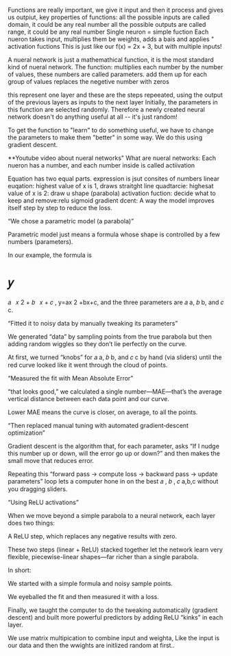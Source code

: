 Functions are really important, we give it input and then it process and gives us outpiut,
key properties of functions:
all the possible inputs are called domain, it could be any real number
all the possible outputs are called range, it could be any real number
Single neuron  = simple fuction
Each nueron takes input, multiplies them be weights, adds a bais and applies " activation fuctions
This is just like our f(x) = 2x + 3, but with multiple inputs!

A nueral network is just a mathemathical function, it is the most standard kind of nueral network. 
The function:
multiplies each number by the number of values, these numbers are called parameters.
add them up for each group of values
replaces the negetive number with zeros

this represent one layer and these are the steps repeeated, using the output of the previous layers as inputs to the next layer
Initially, the parameters in this function are selected randomly. Therefore a newly created neural network doesn't do anything useful at all -- it's just random!

To get the function to "learn" to do something useful, we have to change the parameters to make them "better" in some way. We do this using gradient descent. 

**Youtube video about nueral networks"
What are nueral networks:
Each nueron has a number, and each number inside is called actiivation


Equation has two equal parts.
expression is jsut consites of numbers
linear euqation: highest value of x is 1, draws straitght line
quadtarcie: highesat value of x is 2: draw u shape (parabola)
activation fuction: decide what to keep and remove:relu sigmoid
gradient dcent: A way the model improves itself step by step to reduce the loss.

“We chose a parametric model (a parabola)”

Parametric model just means a formula whose shape is controlled by a few numbers (parameters).

In our example, the formula is

𝑦
=
𝑎
 
𝑥
2
+
𝑏
 
𝑥
+
𝑐
,
y=ax 
2
 +bx+c,
and the three parameters are 
𝑎
a, 
𝑏
b, and 
𝑐
c.

“Fitted it to noisy data by manually tweaking its parameters”

We generated “data” by sampling points from the true parabola but then adding random wiggles so they don’t lie perfectly on the curve.

At first, we turned “knobs” for 
𝑎
a, 
𝑏
b, and 
𝑐
c by hand (via sliders) until the red curve looked like it went through the cloud of points.

“Measured the fit with Mean Absolute Error”

 “that looks good,” we calculated a single number—MAE—that’s the average vertical distance between each data point and our curve.

Lower MAE means the curve is closer, on average, to all the points.

“Then replaced manual tuning with automated gradient‐descent optimization”

Gradient descent is the algorithm that, for each parameter, asks “If I nudge this number up or down, will the error go up or down?” and then makes the small move that reduces error.

Repeating this “forward pass → compute loss → backward pass → update parameters” loop lets a computer hone in on the best 
𝑎
,
𝑏
,
𝑐
a,b,c without you dragging sliders.

“Using ReLU activations”

When we move beyond a simple parabola to a neural network, each layer does two things:


A ReLU step, which replaces any negative results with zero.

These two steps (linear + ReLU) stacked together let the network learn very flexible, piecewise-linear shapes—far richer than a single parabola.

In short:

We started with a simple formula and noisy sample points.

We eyeballed the fit and then measured it with a loss.

Finally, we taught the computer to do the tweaking automatically (gradient descent) and built more powerful predictors by adding ReLU “kinks” in each layer.

We use matrix multipication to combine input and weighta, Like the input is our data and then the wwights are initlized random at first..


